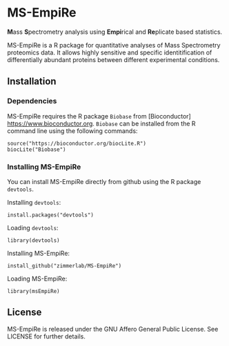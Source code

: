 # MS-EmpiRe

**M**ass **S**pectrometry analysis using **Empi**rical and **Re**plicate based statistics.

MS-EmpiRe is a R package for quantitative analyses of Mass Spectrometry proteomics data.
It allows highly sensitive and specific identitification of differentially
abundant proteins between different experimental conditions.


## Installation

### Dependencies

MS-EmpiRe requires the R package `Biobase` from [Bioconductor] https://www.bioconductor.org.
`Biobase` can be installed from the R command line using the following
commands:

	source("https://bioconductor.org/biocLite.R")
	biocLite("Biobase")


### Installing MS-EmpiRe

You can install MS-EmpiRe directly from github using the R package `devtools`.

Installing `devtools`:

	install.packages("devtools")

Loading `devtools`:

	library(devtools)

Installing MS-EmpiRe:

	install_github("zimmerlab/MS-EmpiRe")

Loading MS-EmpiRe:

	library(msEmpiRe)

## License
MS-EmpiRe is released under the GNU Affero General Public License. See LICENSE for further details.

